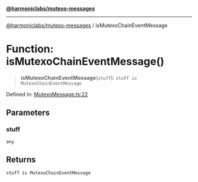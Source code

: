 [**@harmoniclabs/mutexo-messages**](../README.md)

***

[@harmoniclabs/mutexo-messages](../README.md) / isMutexoChainEventMessage

# Function: isMutexoChainEventMessage()

> **isMutexoChainEventMessage**(`stuff`): `stuff is MutexoChainEventMessage`

Defined in: [MutexoMessage.ts:22](https://github.com/HarmonicLabs/mutexo-messages/blob/aefac8841dc1fa8aebb577df666016362446522d/src/MutexoMessage.ts#L22)

## Parameters

### stuff

`any`

## Returns

`stuff is MutexoChainEventMessage`
